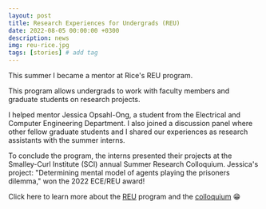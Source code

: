 ```yaml
---
layout: post
title: Research Experiences for Undergrads (REU)
date: 2022-08-05 00:00:00 +0300
description: news
img: reu-rice.jpg
tags: [stories] # add tag
---
```

This summer I became a mentor at Rice's REU program.

This program allows undergrads to work with faculty members and graduate students on research projects.

I helped mentor Jessica Opsahl-Ong, a student from the Electrical and Computer Engineering Department. I also joined a discussion panel where other fellow graduate students and I shared our experiences as research assistants with the summer interns. 

To conclude the program, the interns presented their projects at the Smalley-Curl Institute (SCI) annual Summer Research Colloquium. Jessica's project: "Determining mental model of agents playing the prisoners dilemma," won the 2022 ECE/REU award!

Click here to learn more about the [REU](https://reu.rice.edu/research-experiences) program and the [colloquium](https://news.rice.edu/news/2022/smalley-curl-institute-rewards-students-summer-research) 😁